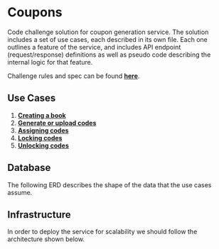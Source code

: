 # Coupons

Code challenge solution for coupon generation service.
The solution includes a set of use cases, each described in its own file.
Each one outlines a feature of the service, and includes API endpoint
(request/response) definitions as well as pseudo code describing
the internal logic for that feature.

Challenge rules and spec can be found [**here**](challenge.pdf).

## Use Cases

1. [**Creating a book**](cases/create_book.md)
2. [**Generate or upload codes**](cases/add_codes.md)
3. [**Assigning codes**](cases/assign_code.md)
4. [**Locking codes**](cases/lock_code.md)
5. [**Unlocking codes**](cases/unlock_codes.md)

## Database

The following ERD describes the shape of the data that the use cases assume.

## Infrastructure

In order to deploy the service for scalability we should follow the architecture shown below.

